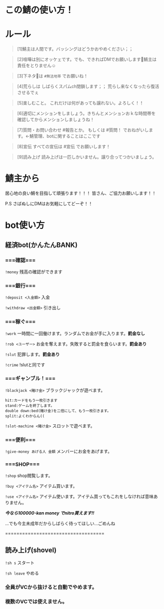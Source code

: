 # この鯖の使い方！
# ルール
>[1]鯖主は人間です。バッシングはどうかおやめください；；

>[2]喧嘩は別にオッケェです。でも、できればDMでお願いします🤲鯖主は責任をとりません☺️

>[3]下ネタ🔞は  `#無法地帯` でお願いね！

>[4]荒らしは
>しばらくスパムch閉鎖します；；
>荒らし来なくなったら復活させるでぇ

>[5]楽しむこと。
>これだけは何があっても譲れない。よろしく！！

>[6]適切にメンションをしましょう。きちんとメンションおｋな時間帯を確認してからメンションしましょうね！

>[7]質問・お問い合わせ
>#報告とか。 もしくは
>#質問！ でおねがいします。<-鯖管理、botに関することはここです

>[8]宣伝
>すべての宣伝は #宣伝 でお願いします！

>[9]読み上げ
>読み上げは一匹しかいません。譲り合ってつかいましょう。

# 鯖主から
居心地の良い鯖を目指して頑張ります！！！
皆さん、ご協力お願いします！！

P.S
さばぬしにDMはお気軽にしてどーぞ！！


# bot使い方

## 経済bot(かんたんBANK)

### ===確認===

`!money`  残高の確認ができます


### ===銀行===

`!deposit <入金額>`  入金

`!withdraw <出金額>`  引き出し


### ===稼ぐ===

`!work`  一時間に一回働けます。ランダムでお金が手に入ります。**罰金なし**

`!rob <ユーザー>`  お金を奪えます。失敗すると罰金を食らいます。**罰金あり**

`!slut`  犯罪します。**罰金あり**

`!crime`  !slutと同です


### ===ギャンブル！===

`!blackjack <賭け金>`  ブラックジャックが遊べます。

```
hit:カードをもう一枚引きます
stand:ゲームを終了します。
double down:bed(賭け金)を二倍にして、もう一枚引きます。
split:よくわからん((
```

`!slot-machine <賭け金>`  スロットで遊べます。


### ===便利===

`!give-money あげる人 金額`  メンバーにお金をあげます。


### ===SHOP===

`!shop`  shop閲覧します。

`!buy <アイテム名>`  アイテム買います。

`!use <アイテム名>`  アイテム使います。アイテム買ってもこれをしなければ意味ありません。


*__**今なら100000-kan money でnitro買えます!!**__*

...でも今主未成年だからしばらく待ってほしい...ごめんね


===================================

## 読み上げ(shovel)

`!sh s`  スタート

`!sh leave`  やめる

### 全員がVCから抜けると自動でやめます。

### 複数のVCでは使えません。
